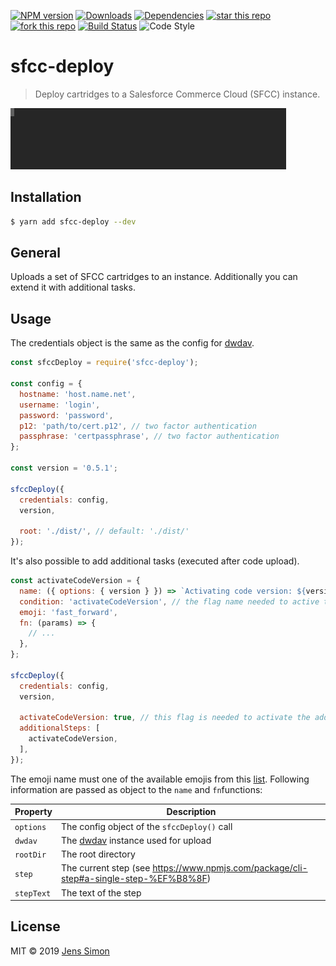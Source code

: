 [![NPM version][npm-image]][npm-url] [![Downloads][npm-downloads-image]][npm-url] [![Dependencies][deps-image]][deps-url] [![star this repo][gh-stars-image]][gh-url] [![fork this repo][gh-forks-image]][gh-url] [![Build Status][travis-image]][travis-url] ![Code Style][codestyle-image]

# sfcc-deploy

> Deploy cartridges to a Salesforce Commerce Cloud (SFCC) instance.

![Screenshot](https://github.com/jenssimon/sfcc-tools/raw/master/packages/sfcc-deploy/deploy.gif)

## Installation

```sh
$ yarn add sfcc-deploy --dev
```

## General

Uploads a set of SFCC cartridges to an instance. Additionally you can extend it with additional tasks.

## Usage

The credentials object is the same as the config for [dwdav](https://www.npmjs.com/package/dwdav#config).

```javascript
const sfccDeploy = require('sfcc-deploy');

const config = {
  hostname: 'host.name.net',
  username: 'login',
  password: 'password',
  p12: 'path/to/cert.p12', // two factor authentication
  passphrase: 'certpassphrase', // two factor authentication
};

const version = '0.5.1';

sfccDeploy({
  credentials: config,
  version,

  root: './dist/', // default: './dist/'
});
```

It's also possible to add additional tasks (executed after code upload).

```javascript
const activateCodeVersion = {
  name: ({ options: { version } }) => `Activating code version: ${version}`, // also takes a simple string
  condition: 'activateCodeVersion', // the flag name needed to active the task
  emoji: 'fast_forward',
  fn: (params) => {
    // ...
  },
};

sfccDeploy({
  credentials: config,
  version,

  activateCodeVersion: true, // this flag is needed to activate the additional step
  additionalSteps: [
    activateCodeVersion,
  ],
});
```

The emoji name must one of the available emojis from this [list](https://raw.githubusercontent.com/omnidan/node-emoji/master/lib/emoji.json).
Following information are passed as object to the `name` and `fn`functions:

Property   | Description
-----------|------------
`options`  | The config object of the `sfccDeploy()` call
`dwdav`    | The [dwdav](https://www.npmjs.com/package/dwdav) instance used for upload
`rootDir`  | The root directory
`step`     | The current step (see https://www.npmjs.com/package/cli-step#a-single-step-%EF%B8%8F)
`stepText` | The text of the step

## License

MIT © 2019 [Jens Simon](https://github.com/jenssimon)

[npm-url]: https://www.npmjs.com/package/sfcc-deploy
[npm-image]: https://badgen.net/npm/v/sfcc-deploy
[npm-downloads-image]: https://badgen.net/npm/dt/sfcc-deploy

[deps-url]: https://david-dm.org/jenssimon/sfcc-tools/packages/sfcc-deploy
[deps-image]: https://badgen.net/david/dep/jenssimon/sfcc-tools/packages/sfcc-deploy

[gh-url]: https://github.com/jenssimon/sfcc-tools
[gh-stars-image]: https://badgen.net/github/stars/jenssimon/sfcc-tools
[gh-forks-image]: https://badgen.net/github/forks/jenssimon/sfcc-tools

[travis-url]: https://travis-ci.com/jenssimon/sfcc-tools
[travis-image]: https://travis-ci.com/jenssimon/sfcc-tools.svg?branch=master

[codestyle-image]: https://badgen.net/badge/code%20style/airbnb/f2a
